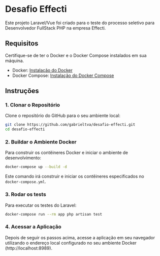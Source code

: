 # Desafio Effecti

Este projeto Laravel/Vue foi criado para o teste do processo seletivo para Desenvolvedor FullStack PHP na empresa Effecti.

## Requisitos

Certifique-se de ter o Docker e o Docker Compose instalados em sua máquina.

- Docker: [Instalação do Docker](https://docs.docker.com/get-docker/)
- Docker Compose: [Instalação do Docker Compose](https://docs.docker.com/compose/install/)

## Instruções

### 1. Clonar o Repositório

Clone o repositório do GitHub para o seu ambiente local:

```bash
git clone https://github.com/gabrieltva/desafio-effecti.git
cd desafio-effecti
```

### 2. Buildar o Ambiente Docker

Para construir os contêineres Docker e iniciar o ambiente de desenvolvimento:

```bash
docker-compose up --build -d
```

Este comando irá construir e iniciar os contêineres especificados no `docker-compose.yml`.

### 3. Rodar os tests

Para executar os testes do Laravel:

```bash
docker-compose run --rm app php artisan test
```

### 4. Acessar a Aplicação

Depois de seguir os passos acima, acesse a aplicação em seu navegador utilizando o endereço local configurado no seu ambiente Docker (http://localhost:8989).